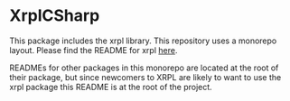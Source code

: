 # **XrplCSharp**
This package includes the xrpl library. This repository uses a monorepo layout. Please find the README for xrpl [here](http://github.com/transia-RnD/XrplCSharp/).

READMEs for other packages in this monorepo are located at the root of their package, but since newcomers to XRPL are likely to want to use the xrpl package this README is at the root of the project.
